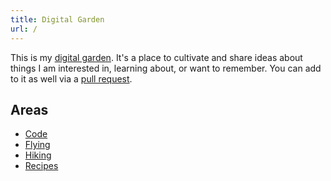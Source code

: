 ```yaml
---
title: Digital Garden
url: /
---
```


This is my [digital garden](https://maggieappleton.com/garden-history). It's a place to cultivate and share ideas about things I am interested in, learning about, or want to remember. You can add to it as well via a [pull request](https://github.com/beckelmw/digital-garden).

## Areas

- [Code](/code)
- [Flying](/flying)
- [Hiking](/hikes)
- [Recipes](/recipes)